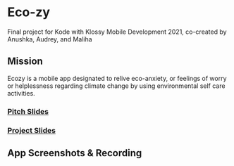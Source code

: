 # Eco-zy
Final project for Kode with Klossy Mobile Development 2021, co-created by Anushka, Audrey, and Maliha

## Mission
Ecozy is a mobile app designated to relive eco-anxiety, or feelings of worry or helplessness regarding climate change by using environmental self care activities.

### [Pitch Slides](https://docs.google.com/presentation/d/1qEf5WfWElv16NNdr6lZgMfvPG2LT2SQEoGwrdTYcOUg/edit?usp=sharing)
### [Project Slides](https://docs.google.com/presentation/d/1HYtRSpUaMVXor5rq2bKVwOWSoy5iFlsW8BL9sKfbXPo/edit?usp=sharing)

## App Screenshots & Recording

